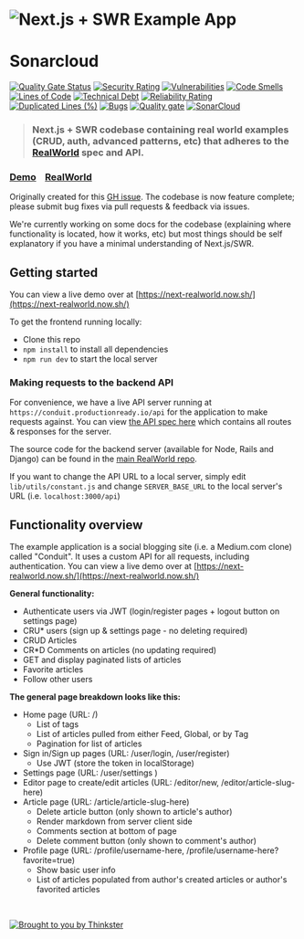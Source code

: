 # ![Next.js + SWR Example App](project-logo.png)

# Sonarcloud
[![Quality Gate Status](https://sonarcloud.io/api/project_badges/measure?project=rach-tech_next-realworld-example-app&metric=alert_status)](https://sonarcloud.io/summary/new_code?id=rach-tech_next-realworld-example-app)
[![Security Rating](https://sonarcloud.io/api/project_badges/measure?project=rach-tech_next-realworld-example-app&metric=security_rating)](https://sonarcloud.io/summary/new_code?id=rach-tech_next-realworld-example-app)
[![Vulnerabilities](https://sonarcloud.io/api/project_badges/measure?project=rach-tech_next-realworld-example-app&metric=vulnerabilities)](https://sonarcloud.io/summary/new_code?id=rach-tech_next-realworld-example-app)
[![Code Smells](https://sonarcloud.io/api/project_badges/measure?project=rach-tech_next-realworld-example-app&metric=code_smells)](https://sonarcloud.io/summary/new_code?id=rach-tech_next-realworld-example-app)
[![Lines of Code](https://sonarcloud.io/api/project_badges/measure?project=rach-tech_next-realworld-example-app&metric=ncloc)](https://sonarcloud.io/summary/new_code?id=rach-tech_next-realworld-example-app)
[![Technical Debt](https://sonarcloud.io/api/project_badges/measure?project=rach-tech_next-realworld-example-app&metric=sqale_index)](https://sonarcloud.io/summary/new_code?id=rach-tech_next-realworld-example-app)
[![Reliability Rating](https://sonarcloud.io/api/project_badges/measure?project=rach-tech_next-realworld-example-app&metric=reliability_rating)](https://sonarcloud.io/summary/new_code?id=rach-tech_next-realworld-example-app)
[![Duplicated Lines (%)](https://sonarcloud.io/api/project_badges/measure?project=rach-tech_next-realworld-example-app&metric=duplicated_lines_density)](https://sonarcloud.io/summary/new_code?id=rach-tech_next-realworld-example-app)
[![Bugs](https://sonarcloud.io/api/project_badges/measure?project=rach-tech_next-realworld-example-app&metric=bugs)](https://sonarcloud.io/summary/new_code?id=rach-tech_next-realworld-example-app)
[![Quality gate](https://sonarcloud.io/api/project_badges/quality_gate?project=rach-tech_next-realworld-example-app)](https://sonarcloud.io/summary/new_code?id=rach-tech_next-realworld-example-app)
[![SonarCloud](https://sonarcloud.io/images/project_badges/sonarcloud-white.svg)](https://sonarcloud.io/summary/new_code?id=rach-tech_next-realworld-example-app)



> ### Next.js + SWR codebase containing real world examples (CRUD, auth, advanced patterns, etc) that adheres to the [RealWorld](https://github.com/gothinkster/realworld-example-apps) spec and API.

### [Demo](https://next-realworld.now.sh/)&nbsp;&nbsp;&nbsp;&nbsp;[RealWorld](https://github.com/gothinkster/realworld)

Originally created for this [GH issue](https://github.com/gothinkster/realworld/issues/336). The codebase is now feature complete; please submit bug fixes via pull requests & feedback via issues.

We're currently working on some docs for the codebase (explaining where functionality is located, how it works, etc) but most things should be self explanatory if you have a minimal understanding of Next.js/SWR.

## Getting started

You can view a live demo over at [https://next-realworld.now.sh/](https://next-realworld.now.sh/)

To get the frontend running locally:

- Clone this repo
- `npm install` to install all dependencies
- `npm run dev` to start the local server

### Making requests to the backend API

For convenience, we have a live API server running at `https://conduit.productionready.io/api` for the application to make requests against. You can view [the API spec here](https://github.com/GoThinkster/productionready/blob/master/api) which contains all routes & responses for the server.

The source code for the backend server (available for Node, Rails and Django) can be found in the [main RealWorld repo](https://github.com/gothinkster/realworld).

If you want to change the API URL to a local server, simply edit `lib/utils/constant.js` and change `SERVER_BASE_URL` to the local server's URL (i.e. `localhost:3000/api`)

## Functionality overview

The example application is a social blogging site (i.e. a Medium.com clone) called "Conduit". It uses a custom API for all requests, including authentication. You can view a live demo over at [https://next-realworld.now.sh/](https://next-realworld.now.sh/)

**General functionality:**

- Authenticate users via JWT (login/register pages + logout button on settings page)
- CRU\* users (sign up & settings page - no deleting required)
- CRUD Articles
- CR\*D Comments on articles (no updating required)
- GET and display paginated lists of articles
- Favorite articles
- Follow other users

**The general page breakdown looks like this:**

- Home page (URL: /)
  - List of tags
  - List of articles pulled from either Feed, Global, or by Tag
  - Pagination for list of articles
- Sign in/Sign up pages (URL: /user/login, /user/register)
  - Use JWT (store the token in localStorage)
- Settings page (URL: /user/settings )
- Editor page to create/edit articles (URL: /editor/new, /editor/article-slug-here)
- Article page (URL: /article/article-slug-here)
  - Delete article button (only shown to article's author)
  - Render markdown from server client side
  - Comments section at bottom of page
  - Delete comment button (only shown to comment's author)
- Profile page (URL: /profile/username-here, /profile/username-here?favorite=true)
  - Show basic user info
  - List of articles populated from author's created articles or author's favorited articles

<br />

[![Brought to you by Thinkster](https://raw.githubusercontent.com/gothinkster/realworld/master/media/end.png)](https://thinkster.io)
